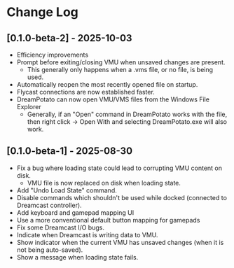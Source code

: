 # Change Log

## [0.1.0-beta-2] - 2025-10-03

- Efficiency improvements
- Prompt before exiting/closing VMU when unsaved changes are present.
    - This generally only happens when a .vms file, or no file, is being used.
- Automatically reopen the most recently opened file on startup.
- Flycast connections are now established faster.
- DreamPotato can now open VMU/VMS files from the Windows File Explorer
    - Generally, if an "Open" command in DreamPotato works with the file, then right click -> Open With and selecting DreamPotato.exe will also work.

## [0.1.0-beta-1] - 2025-08-30

- Fix a bug where loading state could lead to corrupting VMU content on disk.
    - VMU file is now replaced on disk when loading state.
- Add "Undo Load State" command.
- Disable commands which shouldn't be used while docked (connected to Dreamcast controller).
- Add keyboard and gamepad mapping UI
- Use a more conventional default button mapping for gamepads
- Fix some Dreamcast I/O bugs.
- Indicate when Dreamcast is writing data to VMU.
- Show indicator when the current VMU has unsaved changes (when it is not being auto-saved).
- Show a message when loading state fails.
